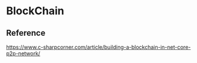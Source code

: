 # BlockChain
## Reference 
https://www.c-sharpcorner.com/article/building-a-blockchain-in-net-core-p2p-network/
